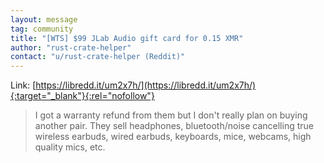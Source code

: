 ```yaml
---
layout: message
tag: community
title: "[WTS] $99 JLab Audio gift card for 0.15 XMR"
author: "rust-crate-helper"	
contact: "u/rust-crate-helper (Reddit)"
---
```


Link: [https://libredd.it/um2x7h/](https://libredd.it/um2x7h/){:target="_blank"}{:rel="nofollow"}

> I got a warranty refund from them but I don't really plan on buying another pair. They sell headphones, bluetooth/noise cancelling true wireless earbuds, wired earbuds, keyboards, mice, webcams, high quality mics, etc.

